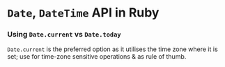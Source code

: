 # `Date`, `DateTime` API in Ruby

### Using `Date.current` vs `Date.today`

`Date.current` is the preferred option as it utilises the time zone where it is set; use for time-zone sensitive operations & as rule of thumb.
